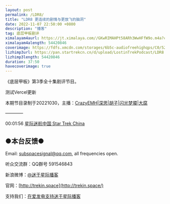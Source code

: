 ```yaml
---
layout: post
permalink: /LDR8/
title: "LDR8 更连续的剧情与更放飞的脑洞"
date: 2022-11-07 22:50:00 +0800
description: "播客"
tag: 底层甲板剧评
ximalayam4aurl: https://jt.ximalaya.com//GKwRIMAHPt58ARh3WwHFfW9o.m4a?channel=rss&amp;album_id=3135361&amp;track_id=584713012&amp;uid=6418191&amp;jt=https://audio.xmcdn.com/storages/08d9-audiofreehighqps/D0/11/GKwRIMAHPt58ARh3WwHFfW9o.m4a
ximalayam4alength: 54420846
coverimage: https://fdfs.xmcdn.com/storages/6b5c-audiofreehighqps/C0/52/GMCoOScHPt33AAUiwgHFfPkU.jpeg
lizhimp3url: https://pan.startrekcn.cn/d/upload/LostinTrekPodcast/LDR8.mp3
lizhimp3length: 54420846
duration: 37:50
havecoverimage: true
---  
```


《底层甲板》第3季全十集剧评节目。

测试Vercel更新

本期节目录制于20221030，主播：[CrazyEMH](mailto:emh@trekin.space)\|[深思](mailto:deepthought@trekin.space)\|[胡子](https://weibo.com/p/1005051764117203)\|[闪光梦魇](https://space.bilibili.com/4326906)\|[大腐](https://weibo.com/u/5113590549)

————

00:01:56 [星际迷航中国 Star Trek China](https://startrekcn.cn/)

## ●本台反馈●

Email: [subspacesignal@qq.com](mailto:subspacesignal@qq.com), all frequencies open.

听众交流群：QQ群号 591546843

新浪微博：[@迷于星际播客](http://weibo.com/lostinst)

官网：[http://trekin.space](http://trekin.space/)

支持我们：[在爱发电支持迷于星际播客](https://afdian.net/@lostinst)
